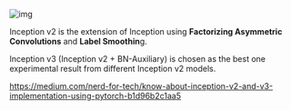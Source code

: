 ![img](https://pytorch.org/assets/images/inception_v3.png)

Inception v2 is the extension of Inception using **Factorizing Asymmetric Convolutions** and **Label Smoothin**g.

Inception v3 (Inception v2 + BN-Auxiliary) is chosen as the best one experimental result from different Inception v2 models.









https://medium.com/nerd-for-tech/know-about-inception-v2-and-v3-implementation-using-pytorch-b1d96b2c1aa5